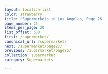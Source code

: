 ```yaml
---
layout: location-list
color: strawberry
title: 'Supermarkets in Los Angeles, Page 26'
page_number: 26
items_per_page: 20
list_offset: 500
first: /supermarket/
canonical_url: /supermarket/
next: /supermarket/page27/
previous: /supermarket/page25/
collection: supermarket
category: Supermarkets

---
```

